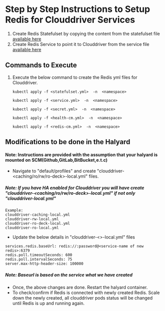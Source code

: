 # Step by Step Instructions to Setup Redis for Clouddriver Services

1. Create Redis Statefulset by copying the content from the statefulset file [available here](https://github.com/OpsMx/Redis-For-Clouddriver/blob/main/clouddriver-redis-statefulset.yml)
2. Create Redis Service to point it to Clouddriver from the service file [available here](https://github.com/OpsMx/Redis-For-Clouddriver/blob/main/clouddriver-redis-service.yaml)

## Commands to Execute

1. Execute the below command to create the Redis yml files for Clouddriver.

    ```kubectl apply -f <statefulset.yml>  -n  <namespace>```
    
    ```kubectl apply -f <service.yml>  -n  <namespace>```
    
    ```kubectl apply -f <secret.yml>  -n  <namespace>```
    
    ```kubectl apply -f <health-cm.yml>  -n  <namespace>```
    
    ```kubectl apply -f <redis-cm.yml>  -n  <namespace>```

## Modifications to be done in the Halyard

#### Note: Instructions are provided with the assumption that your halyard is mounted on SCM(Github,GitLab,BitBucket,e.t.c)

- Navigate to "default/profiles" and create "clouddriver-<caching/ro/rw/ro-deck>-local.yml" files.

##### Note: If you have HA enabled for Clouddriver you will have create "clouddriver-<caching/ro/rw/ro-deck>-local.yml" if not only "clouddriver-local.yml"
```
Example: 
clouddriver-caching-local.yml
clouddriver-rw-local.yml
clouddriver-ro-deck-local.yml
clouddriver-ro-local.yml
```

- Update the below details in "clouddriver-<>-local.yml" files
```
services.redis.baseUrl: redis://:password@<service-name of new redis>:6379
redis.poll.timeoutSeconds: 600
redis.poll.intervalSeconds: 75
server.max-http-header-size: 100000
```
##### Note: Baseurl is based on the service what we have created

- Once, the above changes are done. Restart the halyard container.
- To check/confirm if Redis is connected with newly created Redis. Scale down the newly created, all clouddriver pods status will be changed until Redis is up and running again.
